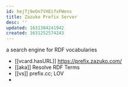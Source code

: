 ```yaml
---
id: hejTj9eOn7VXEifxFWens
title: Zazuko Prefix Server
desc: ''
updated: 1631304241942
created: 1631252574243
---
```

a search engine for RDF vocabularies


- [[vcard.hasURL]] https://prefix.zazuko.com/
- [[aka]] Resolve RDF Terms
- [[vs]] prefix.cc; LOV 
- 
